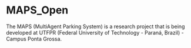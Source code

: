 # MAPS_Open
The MAPS (MultiAgent Parking System) is a research project that is being developed at UTFPR (Federal University of Technology - Paraná, Brazil) - Campus Ponta Grossa.


